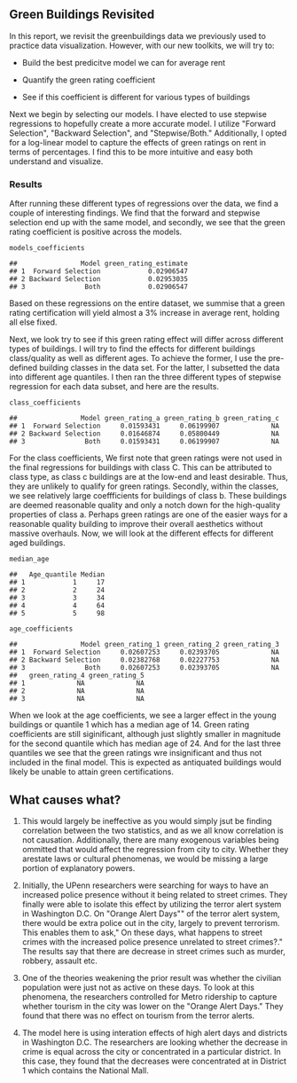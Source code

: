 Green Buildings Revisited
-------------------------

In this report, we revisit the greenbuildings data we previously used to
practice data visualization. However, with our new toolkits, we will try
to:

-   Build the best predicitve model we can for average rent

-   Quantify the green rating coefficient

-   See if this coefficient is different for various types of buildings

Next we begin by selecting our models. I have elected to use stepwise
regressions to hopefully create a more accurate model. I utilize
"Forward Selection", "Backward Selection", and "Stepwise/Both."
Additionally, I opted for a log-linear model to capture the effects of
green ratings on rent in terms of percentages. I find this to be more
intuitive and easy both understand and visualize.

### Results

After running these different types of regressions over the data, we
find a couple of interesting findings. We find that the forward and
stepwise selection end up with the same model, and secondly, we see that
the green rating coefficient is positive across the models.

    models_coefficients 

    ##                Model green_rating_estimate
    ## 1  Forward Selection            0.02906547
    ## 2 Backward Selection            0.02953035
    ## 3               Both            0.02906547

Based on these regressions on the entire dataset, we summise that a
green rating certification will yield almost a 3% increase in average
rent, holding all else fixed.

Next, we look try to see if this green rating effect will differ across
different types of buildings. I will try to find the effects for
different buildings class/quality as well as different ages. To achieve
the former, I use the pre-defined building classes in the data set. For
the latter, I subsetted the data into different age quantiles. I then
ran the three different types of stepwise regression for each data
subset, and here are the results.

    class_coefficients 

    ##                Model green_rating_a green_rating_b green_rating_c
    ## 1  Forward Selection     0.01593431     0.06199907             NA
    ## 2 Backward Selection     0.01646874     0.05800449             NA
    ## 3               Both     0.01593431     0.06199907             NA

For the class coefficients, We first note that green ratings were not
used in the final regressions for buildings with class C. This can be
attributed to class type, as class c buildings are at the low-end and
least desirable. Thus, they are unlikely to qualify for green ratings.
Secondly, within the classes, we see relatively large coeffficients for
buildings of class b. These buildings are deemed reasonable quality and
only a notch down for the high-quality properties of class a. Perhaps
green ratings are one of the easier ways for a reasonable quality
building to improve their overall aesthetics without massive overhauls.
Now, we will look at the different effects for different aged buildings.

    median_age

    ##   Age_quantile Median
    ## 1            1     17
    ## 2            2     24
    ## 3            3     34
    ## 4            4     64
    ## 5            5     98

    age_coefficients

    ##                Model green_rating_1 green_rating_2 green_rating_3
    ## 1  Forward Selection     0.02607253     0.02393705             NA
    ## 2 Backward Selection     0.02382768     0.02227753             NA
    ## 3               Both     0.02607253     0.02393705             NA
    ##   green_rating_4 green_rating_5
    ## 1             NA             NA
    ## 2             NA             NA
    ## 3             NA             NA

When we look at the age coefficients, we see a larger effect in the
young buildings or quantile 1 which has a median age of 14. Green rating
coefficients are still siginificant, although just slightly smaller in
magnitude for the second quantile which has median age of 24. And for
the last three quantiles we see that the green ratings wre insignificant
and thus not included in the final model. This is expected as antiquated
buildings would likely be unable to attain green certifications.

What causes what?
-----------------

1.  This would largely be ineffective as you would simply jsut be
    finding correlation between the two statistics, and as we all know
    correlation is not causation. Additionally, there are many exogenous
    variables being ommitted that would affect the regression from city
    to city. Whether they arestate laws or cultural phenomenas, we would
    be missing a large portion of explanatory powers.

2.  Initially, the UPenn researchers were searching for ways to have an
    increased police presence without it being related to street crimes.
    They finally were able to isolate this effect by utilizing the
    terror alert system in Washington D.C. On "Orange Alert Days"" of
    the terror alert system, there would be extra police out in the
    city, largely to prevent terrorism. This enables them to ask," On
    these days, what happens to street crimes with the increased police
    presence unrelated to street crimes?." The results say that there
    are decrease in street crimes such as murder, robbery, assault etc.

3.  One of the theories weakening the prior result was whether the
    civilian population were just not as active on these days. To look
    at this phenomena, the researchers controlled for Metro ridership to
    capture whether tourism in the city was lower on the "Orange Alert
    Days." They found that there was no effect on tourism from the
    terror alerts.

4.  The model here is using interation effects of high alert days and
    districts in Washington D.C. The researchers are looking whether the
    decrease in crime is equal across the city or concentrated in a
    particular district. In this case, they found that the decreases
    were concentrated at in District 1 which contains the National Mall.
